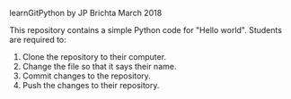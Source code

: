 learnGitPython
by JP Brichta
March 2018

This repository contains a simple Python code for "Hello world". Students are required to:

1. Clone the repository to their computer.
2. Change the file so that it says their name.
3. Commit changes to the repository.
4. Push the changes to their repository.
